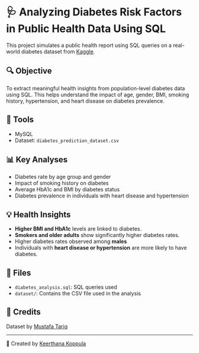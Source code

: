 # 🩺 Analyzing Diabetes Risk Factors in Public Health Data Using SQL

This project simulates a public health report using SQL queries on a real-world diabetes dataset from [Kaggle](https://www.kaggle.com/datasets/iammustafatz/diabetes-prediction-dataset).

## 🔍 Objective
To extract meaningful health insights from population-level diabetes data using SQL. This helps understand the impact of age, gender, BMI, smoking history, hypertension, and heart disease on diabetes prevalence.

## 🧰 Tools
- MySQL
- Dataset: `diabetes_prediction_dataset.csv`

## 📊 Key Analyses
- Diabetes rate by age group and gender
- Impact of smoking history on diabetes
- Average HbA1c and BMI by diabetes status
- Diabetes prevalence in individuals with heart disease and hypertension

## 💡 Health Insights
- **Higher BMI and HbA1c** levels are linked to diabetes.
- **Smokers and older adults** show significantly higher diabetes rates.
- Higher diabetes rates observed among **males**
- Individuals with **heart disease or hypertension** are more likely to have diabetes.

## 📂 Files
- `diabetes_analysis.sql`: SQL queries used
- `dataset/`: Contains the CSV file used in the analysis

## 📎 Credits
Dataset by [Mustafa Tariq](https://www.kaggle.com/datasets/iammustafatz/diabetes-prediction-dataset)

---
👤 Created by [Keerthana Koppula](https://www.linkedin.com/in/keerthana-k-833854289/)
